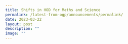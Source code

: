 ```yaml
---
title: Shifts in HOD for Maths and Science
permalink: /latest-from-ogp/announcements/permalink/
date: 2023-03-22
layout: post
description: ""
image: ""
---
```

